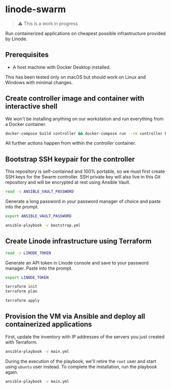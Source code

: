 # linode-swarm

> ⚠️ This is a work in progress

Run containerized applications on cheapest possible infrastructure provided by Linode.

## Prerequisites

- A host machine with Docker Desktop installed.

This has been tested only on macOS but should work on Linux and Windows with minimal changes.

## Create controller image and container with interactive shell

We won't be installing anything on our workstation and run everything from a Docker container.

```sh
docker-compose build controller && docker-compose run --rm controller bash
```

All further actions happen from within the *controller* container.

## Bootstrap SSH keypair for the controller

This repository is self-contained and 100% portable, so we must first create SSH keys for the Swarm controller. SSH private key will also live in this Git repository and will be encrypted at rest using Ansible Vault.

```sh
read -s ANSIBLE_VAULT_PASSWORD
```

Generate a long password in your password manager of choice and paste into the prompt.

```sh
export ANSIBLE_VAULT_PASSWORD
```

```sh
ansible-playbook -v bootstrap.yml
```

## Create Linode infrastructure using Terraform

```sh
read -s LINODE_TOKEN
```

Generate an API token in Linode console and save to your password manager. Paste into the prompt.

```sh
export LINODE_TOKEN
```

```sh
terraform init
terraform plan
```

```sh
terraform apply
```

## Provision the VM via Ansible and deploy all containerized applications

First, update the inventory with IP addresses of the servers you just created with Terraform.

```sh
ansible-playbook -v main.yml
```

During the execution of the playbook, we'll retire the `root` user and start using `ubuntu` user instead. To complete the installation, run the playbook again.

```sh
ansible-playbook -v main.yml
```

